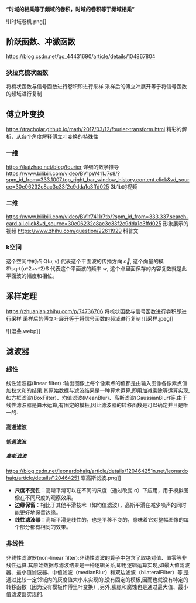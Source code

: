 **“时域的相乘等于频域的卷积，时域的卷积等于频域相乘”**

![[时域卷机.png]]
## 阶跃函数、冲激函数
https://blog.csdn.net/qq_44431690/article/details/104867804
### 狄拉克梳状函数
将梳状函数与信号函数进行卷积即进行采样
采样后的傅立叶展开等于将信号函数的频域进行复制

## 傅立叶变换
https://tracholar.github.io/math/2017/03/12/fourier-transform.html
精彩的解析，从各个角度解释傅立叶变换的特殊性
### 一维
https://kaizhao.net/blog/fourier
详细的数学推导
https://www.bilibili.com/video/BV1pW411J7s8/?spm_id_from=333.1007.top_right_bar_window_history.content.click&vd_source=30e06232c8ac3c33f2c9dda1c3ffd025
3b1b的视频
### 二维
https://www.bilibili.com/video/BV1f7411r7tb/?spm_id_from=333.337.search-card.all.click&vd_source=30e06232c8ac3c33f2c9dda1c3ffd025
形象展示的视频
https://www.zhihu.com/question/22611929
科普文

### k空间

这个空间中的点 $\mathrm{Q}(u, v)$ 代表这个平面波的传播方向 $\vec{n}$, 这个向量的模 $\sqrt{u^2+v^2}$ 代表这个平面波的频率 $w$, 这个点里面保存的内容复数就是此平面波的幅度和相位。


## 采样定理
https://zhuanlan.zhihu.com/p/74736706
将梳状函数与信号函数进行卷积即进行采样
采样后的傅立叶展开等于将信号函数的频域进行复制
![[采样.jpeg]]

![[混叠.webp]]

## 滤波器

### 线性
线性滤波器(linear filter) :输出图像上每个像素点的值都是由输入图像各像素点值加权求和的结果.其原始数据与滤波结果是一种算术运算,即用加减乘除等运算实现,如方框滤波(BoxFilter)、均值滤波(MeanBlur)、高斯滤波(GaussianBlur)等.由于线性滤波器是算术运算,有固定的模板,因此滤波器的转移函数是可以确定并且是唯一的.

#### 高通滤波

#### 低通滤波
##### 高斯滤波
https://blog.csdn.net/leonardohaig/article/details/120464251n.net/leonardohaig/article/details/120464251
![[高斯滤波.png]]
- **尺度不变性**：高斯平滑可以在不同的尺度（通过改变 σ）下应用，用于模拟图像在不同尺度的观察效果。
- **边缘保留**：相比于其他平滑技术（如均值滤波），高斯平滑在减少噪声的同时能更好地保留边缘。
- **线性滤波器**：高斯平滑是线性的，也是平移不变的，意味着它对整幅图像的每个部分都有相同的效果。

### 非线性
非线性滤波器(non-linear filter):非线性滤波的算子中包含了取绝对值、置零等非线性运算.其原始数据与滤波结果是一种逻辑关系,即用逻辑运算实现,如最大值滤波器、最小值滤波器、中值滤波（medianBlur）和双边滤波（bilateralFilter）等,是通过比较一定邻域内的灰度值大小来实现的,没有固定的模板,因而也就没有特定的转移函数（因为没有模板作傅里叶变换）,另外,膨胀和腐蚀也是通过最大值、最小值滤波器实现的.
